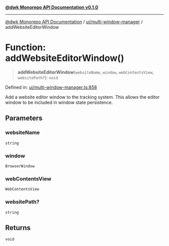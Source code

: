 [**@dwk Monorepo API Documentation v0.1.0**](../../../README.md)

---

[@dwk Monorepo API Documentation](../../../README.md) / [ui/multi-window-manager](../README.md) / addWebsiteEditorWindow

# Function: addWebsiteEditorWindow()

> **addWebsiteEditorWindow**(`websiteName`, `window`, `webContentsView`, `websitePath?`): `void`

Defined in: [ui/multi-window-manager.ts:858](https://github.com/Anglesite/anglesite/blob/97bc711271b9559b54e48a9e5995ecc7ba9204f9/anglesite/app/ui/multi-window-manager.ts#L858)

Add a website editor window to the tracking system.
This allows the editor window to be included in window state persistence.

## Parameters

### websiteName

`string`

### window

`BrowserWindow`

### webContentsView

`WebContentsView`

### websitePath?

`string`

## Returns

`void`
